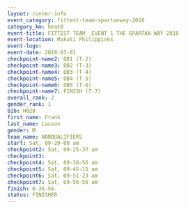 ```yaml
---
layout: runner-info 
event_category: fittest-team-spartanway-2018 
category_km: heat8 
event-title: FITTEST TEAM  EVENT 1 THE SPARTAN WAY 2018 
event-location: Makati Philippines 
event-logo: 
event-date: 2018-03-01 
checkpoint-name2: OB1 (T-2) 
checkpoint-name3: OB2 (T-3) 
checkpoint-name4: OB3 (T-4) 
checkpoint-name5: OB4 (T-5) 
checkpoint-name6: OB5 (T-6) 
checkpoint-name7: FINISH (T-7) 
overall_rank: 2
gender_rank: 1
bib: H828
first_name: Frank
last_name: Lacson
gender: M
team_name: NONQUALIFIERS
start: Sat, 09-20-00 am
checkpoint2: Sat, 09-25-37 am
checkpoint3: 
checkpoint4: Sat, 09-38-56 am
checkpoint5: Sat, 09-45-15 am
checkpoint6: Sat, 09-51-23 am
checkpoint7: Sat, 09-56-56 am
finish: 0-36-56
status: FINISHER
---
```

